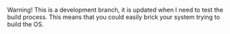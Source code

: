 Warning! This is a development branch, it is updated when I need to test the build process.
This means that you could easily brick your system trying to build the OS.
